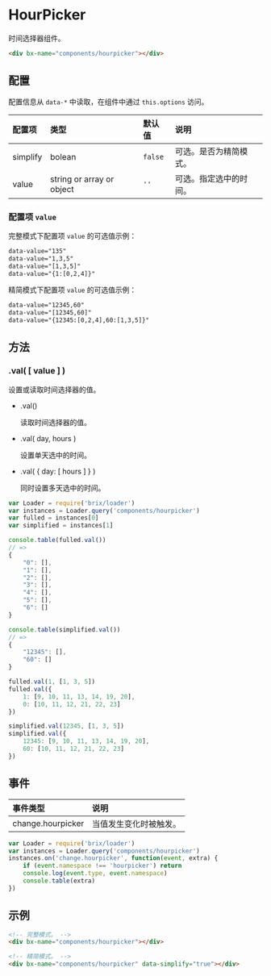# HourPicker

时间选择器组件。

```html
<div bx-name="components/hourpicker"></div>
```

## 配置

配置信息从 `data-*` 中读取，在组件中通过 `this.options` 访问。

配置项 | 类型 | 默认值 | 说明
:--- | :--- | :------ | :----------
simplify | bolean | `false` | 可选。是否为精简模式。
value | string or array or object | `''` | 可选。指定选中的时间。

### 配置项 `value`

完整模式下配置项 `value` 的可选值示例：

```html
data-value="135"
data-value="1,3,5"
data-value="[1,3,5]"
data-value="{1:[0,2,4]}"
```

精简模式下配置项 `value` 的可选值示例：

```html
data-value="12345,60"
data-value="[12345,60]"
data-value="{12345:[0,2,4],60:[1,3,5]}"
```

## 方法

### .val( [ value ] )

设置或读取时间选择器的值。

* .val()

    读取时间选择器的值。

* .val( day, hours )
    
    设置单天选中的时间。

* .val( { day: [ hours ] } )

    同时设置多天选中的时间。

```js
var Loader = require('brix/loader')
var instances = Loader.query('components/hourpicker')
var fulled = instances[0]
var simplified = instances[1]

console.table(fulled.val())
// => 
{
    "0": [],
    "1": [],
    "2": [],
    "3": [],
    "4": [],
    "5": [],
    "6": []
}

console.table(simplified.val())
// => 
{
    "12345": [],
    "60": []
}

fulled.val(1, [1, 3, 5])
fulled.val({
    1: [9, 10, 11, 13, 14, 19, 20],
    0: [10, 11, 12, 21, 22, 23]
})

simplified.val(12345, [1, 3, 5])
simplified.val({
    12345: [9, 10, 11, 13, 14, 19, 20],
    60: [10, 11, 12, 21, 22, 23]
})
```

## 事件

事件类型 | 说明
:--------- | :----------
change.hourpicker | 当值发生变化时被触发。

```js
var Loader = require('brix/loader')
var instances = Loader.query('components/hourpicker')
instances.on('change.hourpicker', function(event, extra) {
    if (event.namespace !== 'hourpicker') return
    console.log(event.type, event.namespace)
    console.table(extra)
})
```

<script type="text/javascript">
    require(['brix/loader'], function(Loader) {
        Loader.boot(function() {
            var instances = Loader.query('components/hourpicker')
            instances.on('change.hourpicker', function(event, extra) {
                if (event.namespace !== 'hourpicker') return
                console.log(event.type, event.namespace)
                console.table(extra)
            })
        })
    })
</script>

## 示例

```html
<!-- 完整模式。 -->
<div bx-name="components/hourpicker"></div>

<!-- 精简模式。 -->
<div bx-name="components/hourpicker" data-simplify="true"></div>
```

<!-- <pre>
var hourpicker = Loader.query('components/hourpicker')
hourpicker.val(1, [0, 1, 2, 3, 5, 7, 9, 23])
hourpicker.val(1, [0, 2, 4, 6, 8, 10, 12, 14, 16, 18, 20, 22])
hourpicker.val(2, [1, 3, 5, 7, 9, 11, 13, 15, 17, 19, 21, 23])
hourpicker.val({
    1: [0, 1, 2, 3, 4, 5, 6, 7, 8, 9, 10, 11, 12, 13, 14, 15, 16, 17, 18, 19, 20, 21, 22, 23],
    2: [0, 1, 2, 3, 4],
    3: [0, 2, 4, 6, 8],
    4: [1, 3, 5, 7, 9],
    5: [10, 11, 12, 13, 14, 15],
    6: [10, 11, 12],
    0: [10, 11, 12]
})
hourpicker.val({
    1: [0, 1, 2, 3, 4, 5, 6, 7, 8, 9, 10, 11, 12, 13, 14, 15, 16, 17, 18, 19, 20, 21, 22, 23],
    2: [0, 1, 2, 3, 4, 5, 6, 7, 8, 9, 10, 11, 12, 13, 14, 15, 16, 17, 18, 19, 20, 21, 22, 23],
    3: [0, 1, 2, 3, 4, 5, 6, 7, 8, 9, 10, 11, 12, 13, 14, 15, 16, 17, 18, 19, 20, 21, 22, 23],
    4: [0, 1, 2, 3, 4, 5, 6, 7, 8, 9, 10, 11, 12, 13, 14, 15, 16, 17, 18, 19, 20, 21, 22, 23],
    5: [0, 1, 2, 3, 4, 5, 6, 7, 8, 9, 10, 11, 12, 13, 14, 15, 16, 17, 18, 19, 20, 21, 22, 23]
})
hourpicker.val({
    6: [0, 1, 2, 3, 4, 5, 6, 7, 8, 9, 10, 11, 12, 13, 14, 15, 16, 17, 18, 19, 20, 21, 22, 23],
    0: [0, 1, 2, 3, 4, 5, 6, 7, 8, 9, 10, 11, 12, 13, 14, 15, 16, 17, 18, 19, 20, 21, 22, 23]
})
hourpicker.val({
    1: [0, 1, 2, 3, 4, 5, 6, 7, 8, 9, 10, 11, 12, 13, 14, 15, 16, 17, 18, 19, 20, 21, 22, 23],
    2: [0, 1, 2, 3, 4, 5, 6, 7, 8, 9, 10, 11, 12, 13, 14, 15, 16, 17, 18, 19, 20, 21, 22, 23],
    3: [0, 1, 2, 3, 4, 5, 6, 7, 8, 9, 10, 11, 12, 13, 14, 15, 16, 17, 18, 19, 20, 21, 22, 23],
    4: [0, 1, 2, 3, 4, 5, 6, 7, 8, 9, 10, 11, 12, 13, 14, 15, 16, 17, 18, 19, 20, 21, 22, 23],
    5: [0, 1, 2, 3, 4, 5, 6, 7, 8, 9, 10, 11, 12, 13, 14, 15, 16, 17, 18, 19, 20, 21, 22, 23],
    6: [0, 1, 2, 3, 4, 5, 6, 7, 8, 9, 10, 11, 12, 13, 14, 15, 16, 17, 18, 19, 20, 21, 22, 23],
    0: [0, 1, 2, 3, 4, 5, 6, 7, 8, 9, 10, 11, 12, 13, 14, 15, 16, 17, 18, 19, 20, 21, 22, 23]
})
</pre> -->